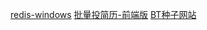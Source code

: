 [redis-windows](https://github.com/redis-windows/redis-windows/releases)
[批量投简历-前端版](https://github.com/yangfeng20/boss_batch_push)
[BT种子网站](u3c3.com)